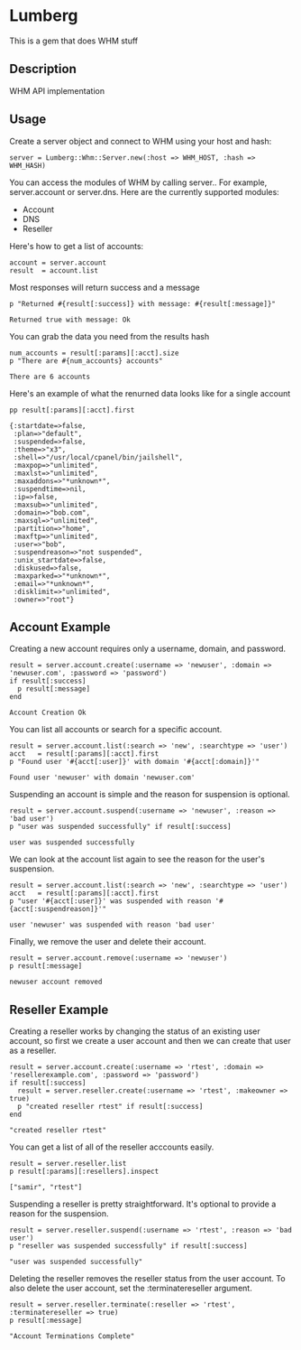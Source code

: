 Lumberg
=======

This is a gem that does WHM stuff

Description
-----------

WHM API implementation

Usage
-----

Create a server object and connect to WHM using your host and hash:

    server = Lumberg::Whm::Server.new(:host => WHM_HOST, :hash => WHM_HASH)

You can access the modules of WHM by calling server.<module>. For example, server.account or server.dns. Here are the currently supported modules:

* Account
* DNS
* Reseller


Here's how to get a list of accounts:

    account = server.account
    result  = account.list

Most responses will return success and a message

    p "Returned #{result[:success]} with message: #{result[:message]}"

    Returned true with message: Ok

You can grab the data you need from the results hash

    num_accounts = result[:params][:acct].size
    p "There are #{num_accounts} accounts"

    There are 6 accounts


Here's an example of what the renurned data looks like for a single account

    pp result[:params][:acct].first

    {:startdate=>false,
     :plan=>"default",
     :suspended=>false,
     :theme=>"x3",
     :shell=>"/usr/local/cpanel/bin/jailshell",
     :maxpop=>"unlimited",
     :maxlst=>"unlimited",
     :maxaddons=>"*unknown*",
     :suspendtime=>nil,
     :ip=>false,
     :maxsub=>"unlimited",
     :domain=>"bob.com",
     :maxsql=>"unlimited",
     :partition=>"home",
     :maxftp=>"unlimited",
     :user=>"bob",
     :suspendreason=>"not suspended",
     :unix_startdate=>false,
     :diskused=>false,
     :maxparked=>"*unknown*",
     :email=>"*unknown*",
     :disklimit=>"unlimited",
     :owner=>"root"}



Account Example
---------------

Creating a new account requires only a username, domain, and password.

    result = server.account.create(:username => 'newuser', :domain => 'newuser.com', :password => 'password')
    if result[:success]
      p result[:message]
    end 

    Account Creation Ok


You can list all accounts or search for a specific account.

    result = server.account.list(:search => 'new', :searchtype => 'user')
    acct   = result[:params][:acct].first
    p "Found user '#{acct[:user]}' with domain '#{acct[:domain]}'"

    Found user 'newuser' with domain 'newuser.com'


Suspending an account is simple and the reason for suspension is optional.

    result = server.account.suspend(:username => 'newuser', :reason => 'bad user')
    p "user was suspended successfully" if result[:success]

    user was suspended successfully

We can look at the account list again to see the reason for the user's suspension.

    result = server.account.list(:search => 'new', :searchtype => 'user')
    acct   = result[:params][:acct].first
    p "user '#{acct[:user]}' was suspended with reason '#{acct[:suspendreason]}'"

    user 'newuser' was suspended with reason 'bad user'

Finally, we remove the user and delete their account.

    result = server.account.remove(:username => 'newuser')
    p result[:message]

    newuser account removed



Reseller Example
----------------

Creating a reseller works by changing the status of an existing user account, so first we create a user account and then we can create that user as a reseller.

    result = server.account.create(:username => 'rtest', :domain => 'resellerexample.com', :password => 'password')
    if result[:success] 
      result = server.reseller.create(:username => 'rtest', :makeowner => true)
      p "created reseller rtest" if result[:success]
    end     

    "created reseller rtest"

You can get a list of all of the reseller acccounts easily.

    result = server.reseller.list
    p result[:params][:resellers].inspect

    ["samir", "rtest"]

Suspending a reseller is pretty straightforward. It's optional to provide a reason for the suspension.

    result = server.reseller.suspend(:username => 'rtest', :reason => 'bad user')
    p "reseller was suspended successfully" if result[:success]

    "user was suspended successfully"
    
Deleting the reseller removes the reseller status from the user account. To also delete the user account, set the :terminatereseller argument.

    result = server.reseller.terminate(:reseller => 'rtest', :terminatereseller => true)
    p result[:message]

    "Account Terminations Complete"

